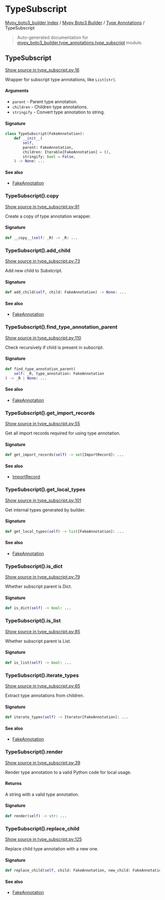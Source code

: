 # TypeSubscript

[Mypy_boto3_builder Index](../../README.md#mypy_boto3_builder-index) / [Mypy Boto3 Builder](../index.md#mypy-boto3-builder) / [Type Annotations](./index.md#type-annotations) / TypeSubscript

> Auto-generated documentation for [mypy_boto3_builder.type_annotations.type_subscript](https://github.com/youtype/mypy_boto3_builder/blob/main/mypy_boto3_builder/type_annotations/type_subscript.py) module.

## TypeSubscript

[Show source in type_subscript.py:16](https://github.com/youtype/mypy_boto3_builder/blob/main/mypy_boto3_builder/type_annotations/type_subscript.py#L16)

Wrapper for subscript type annotations, like `List[str]`.

#### Arguments

- `parent` - Parent type annotation.
- `children` - Children type annotations.
- `stringify` - Convert type annotation to string.

#### Signature

```python
class TypeSubscript(FakeAnnotation):
    def __init__(
        self,
        parent: FakeAnnotation,
        children: Iterable[FakeAnnotation] = (),
        stringify: bool = False,
    ) -> None: ...
```

#### See also

- [FakeAnnotation](./fake_annotation.md#fakeannotation)

### TypeSubscript().__copy__

[Show source in type_subscript.py:91](https://github.com/youtype/mypy_boto3_builder/blob/main/mypy_boto3_builder/type_annotations/type_subscript.py#L91)

Create a copy of type annotation wrapper.

#### Signature

```python
def __copy__(self: _R) -> _R: ...
```

### TypeSubscript().add_child

[Show source in type_subscript.py:73](https://github.com/youtype/mypy_boto3_builder/blob/main/mypy_boto3_builder/type_annotations/type_subscript.py#L73)

Add new child to Substcript.

#### Signature

```python
def add_child(self, child: FakeAnnotation) -> None: ...
```

#### See also

- [FakeAnnotation](./fake_annotation.md#fakeannotation)

### TypeSubscript().find_type_annotation_parent

[Show source in type_subscript.py:110](https://github.com/youtype/mypy_boto3_builder/blob/main/mypy_boto3_builder/type_annotations/type_subscript.py#L110)

Check recursively if child is present in subscript.

#### Signature

```python
def find_type_annotation_parent(
    self: _R, type_annotation: FakeAnnotation
) -> _R | None: ...
```

#### See also

- [FakeAnnotation](./fake_annotation.md#fakeannotation)

### TypeSubscript().get_import_records

[Show source in type_subscript.py:55](https://github.com/youtype/mypy_boto3_builder/blob/main/mypy_boto3_builder/type_annotations/type_subscript.py#L55)

Get all import records required for using type annotation.

#### Signature

```python
def get_import_records(self) -> set[ImportRecord]: ...
```

#### See also

- [ImportRecord](../import_helpers/import_record.md#importrecord)

### TypeSubscript().get_local_types

[Show source in type_subscript.py:101](https://github.com/youtype/mypy_boto3_builder/blob/main/mypy_boto3_builder/type_annotations/type_subscript.py#L101)

Get internal types generated by builder.

#### Signature

```python
def get_local_types(self) -> list[FakeAnnotation]: ...
```

#### See also

- [FakeAnnotation](./fake_annotation.md#fakeannotation)

### TypeSubscript().is_dict

[Show source in type_subscript.py:79](https://github.com/youtype/mypy_boto3_builder/blob/main/mypy_boto3_builder/type_annotations/type_subscript.py#L79)

Whether subscript parent is Dict.

#### Signature

```python
def is_dict(self) -> bool: ...
```

### TypeSubscript().is_list

[Show source in type_subscript.py:85](https://github.com/youtype/mypy_boto3_builder/blob/main/mypy_boto3_builder/type_annotations/type_subscript.py#L85)

Whether subscript parent is List.

#### Signature

```python
def is_list(self) -> bool: ...
```

### TypeSubscript().iterate_types

[Show source in type_subscript.py:65](https://github.com/youtype/mypy_boto3_builder/blob/main/mypy_boto3_builder/type_annotations/type_subscript.py#L65)

Extract type annotations from children.

#### Signature

```python
def iterate_types(self) -> Iterator[FakeAnnotation]: ...
```

#### See also

- [FakeAnnotation](./fake_annotation.md#fakeannotation)

### TypeSubscript().render

[Show source in type_subscript.py:39](https://github.com/youtype/mypy_boto3_builder/blob/main/mypy_boto3_builder/type_annotations/type_subscript.py#L39)

Render type annotation to a valid Python code for local usage.

#### Returns

A string with a valid type annotation.

#### Signature

```python
def render(self) -> str: ...
```

### TypeSubscript().replace_child

[Show source in type_subscript.py:125](https://github.com/youtype/mypy_boto3_builder/blob/main/mypy_boto3_builder/type_annotations/type_subscript.py#L125)

Replace child type annotation with a new one.

#### Signature

```python
def replace_child(self, child: FakeAnnotation, new_child: FakeAnnotation) -> Self: ...
```

#### See also

- [FakeAnnotation](./fake_annotation.md#fakeannotation)
